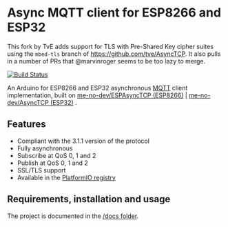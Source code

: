 Async MQTT client for ESP8266 and ESP32
=============================

This fork by TvE adds support for TLS with Pre-Shared Key cipher suites using
the `mbed-tls` branch of https://github.com/tve/AsyncTCP.
It also pulls in a number of PRs that @marvinroger seems to be too lazy to merge.

[![Build Status](https://img.shields.io/travis/marvinroger/async-mqtt-client/master.svg?style=flat-square)](https://travis-ci.org/marvinroger/async-mqtt-client)

An Arduino for ESP8266 and ESP32 asynchronous [MQTT](http://mqtt.org/) client implementation, built on [me-no-dev/ESPAsyncTCP (ESP8266)](https://github.com/me-no-dev/ESPAsyncTCP) | [me-no-dev/AsyncTCP (ESP32)](https://github.com/me-no-dev/AsyncTCP) .
## Features

* Compliant with the 3.1.1 version of the protocol
* Fully asynchronous
* Subscribe at QoS 0, 1 and 2
* Publish at QoS 0, 1 and 2
* SSL/TLS support
* Available in the [PlatformIO registry](http://platformio.org/lib/show/346/AsyncMqttClient)

## Requirements, installation and usage

The project is documented in the [/docs folder](docs).
